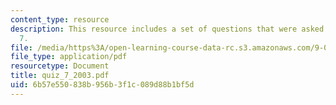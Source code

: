 ```yaml
---
content_type: resource
description: This resource includes a set of questions that were asked during quiz
  7.
file: /media/https%3A/open-learning-course-data-rc.s3.amazonaws.com/9-01-neuroscience-and-behavior-fall-2003/6b57e550838b956b3f1c089d88b1bf5d_quiz_7_2003.pdf
file_type: application/pdf
resourcetype: Document
title: quiz_7_2003.pdf
uid: 6b57e550-838b-956b-3f1c-089d88b1bf5d
---
```


